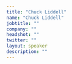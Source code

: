 ```yaml
---
title: "Chuck Liddell"
name: "Chuck Liddell"
jobtitle: ""
company: ""
headshot: ""
twitter: ""
layout: speaker
description: ""
---
```

